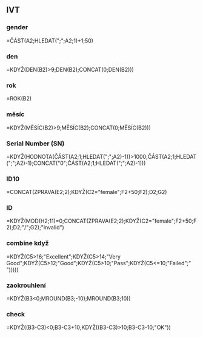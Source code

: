 ## IVT

### gender

=ČÁST(A2;HLEDAT(";";A2;1)+1;50)

### den

=KDYŽ(DEN(B2)>9;DEN(B2);CONCAT(0;DEN(B2)))

### rok

=ROK(B2)

### měsíc

=KDYŽ(MĚSÍC(B2)>9;MĚSÍC(B2);CONCAT(0;MĚSÍC(B2)))

### Serial Number (SN)

=KDYŽ(HODNOTA(ČÁST(A2;1;HLEDAT(";";A2)-1))>1000;ČÁST(A2;1;HLEDAT(";";A2)-1);CONCAT("0";ČÁST(A2;1;HLEDAT(";";A2)-1)))

### ID10

=CONCAT(ZPRAVA(E2;2);KDYŽ(C2="female";F2+50;F2);D2;G2)

### ID

=KDYŽ(MOD(H2;11)=0;CONCAT(ZPRAVA(E2;2);KDYŽ(C2="female";F2+50;F2);D2;"/";G2);"Invalid")

### combine když

=KDYŽ(C5>16;"Excellent";KDYŽ(C5>14;"Very Good";KDYŽ(C5>12;"Good";KDYŽ(C5>10;"Pass";KDYŽ(C5<=10;"Failed";" ")))))

### zaokrouhlení

=KDYŽ(B3<0;MROUND(B3;-10);MROUND(B3;10))

### check

=KDYŽ((B3-C3)<0;B3-C3+10;KDYŽ((B3-C3)>10;B3-C3-10;"OK"))

